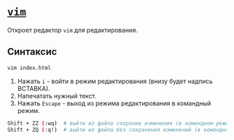 # [`vim`](./index.md)

Откроет редактор `vim` для редактирования.

## Синтаксис

```bash
vim index.html
```

1. Нажать `i` - войти в режим редактирования (внизу будет надпись ВСТАВКА).
2. Напечатать нужный текст.
3. Нажать `Escape` - выход из режима редактирования в командный режим.

```bash
Shift + ZZ (:wq)  # выйти из файла сохранив изменения (в командном режиме)
Shift + ZQ (:q!)  # выйти из файла без сохранения изменений (в командном режиме)
```
